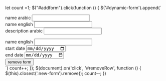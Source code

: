  let count =1;
            $("#addform").click(function () {
                $('#dynamic-form').append(`
                  <div class="row mx-3 new-form">
                            <div class="col-lg-6 col-md-6 col-sm-12 form-group">
                                <label>name arabic</label>
                                <input type="text" name="name_ar[]" >
                            </div>
                            <div class="col-lg-6 col-md-6 col-sm-12 form-group">
                                <label>name english</label>
                                <input type="text" name="name_en[]" >
                            </div>
                            <div class="col-lg-6 col-md-6 col-sm-12 form-group">
                                <label>description arabic</label>
                                <input type="text" name="description_ar[]" >
  </div>
                            <div class="col-lg-6 col-md-6 col-sm-12 form-group">
                                <label>name english</label>
                                <input type="text" name="description_en[]" >
                            </div>
                            <div class="col-lg-6 col-md-6 col-sm-12 form-group">
                                <label>start date</label>
                                <input type="date" name="start_date[]" >
                            </div>
                            <div class="col-lg-6 col-md-6 col-sm-12 form-group">
                                <label>end date</label>
                                <input type="date" name="end_date[]" >
                            </div>
                            <button id="removeRow"  class="btn btn-rounded theme-btn-two px-5 removeForm">remove form</button>
                  </div>
               `)
                count++;
            });
            $(document).on('click', '#removeRow', function () {
                $(this).closest('.new-form').remove();
                count--;
            })
